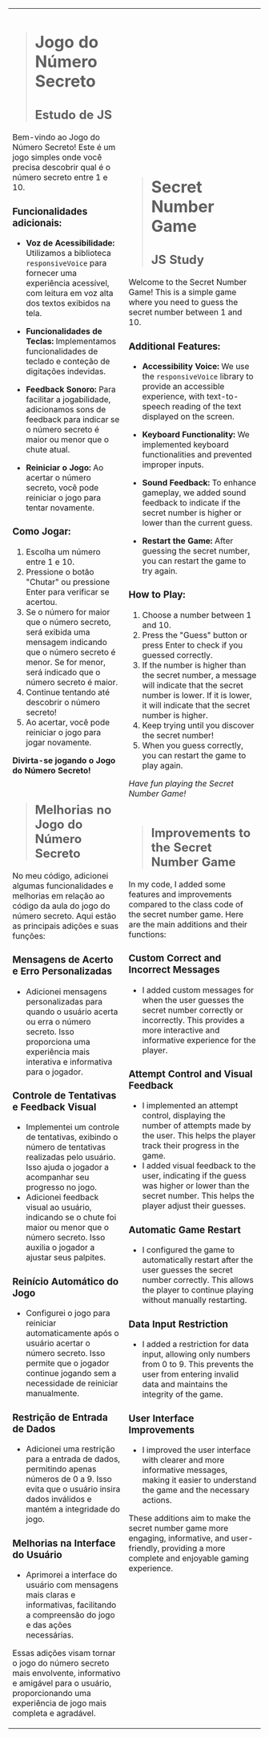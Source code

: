 <table>
<tr>
<td>

># Jogo do Número Secreto
>## Estudo de JS

Bem-vindo ao Jogo do Número Secreto! Este é um jogo simples onde você precisa descobrir qual é o número secreto entre 1 e 10.

### Funcionalidades adicionais:

- **Voz de Acessibilidade:** Utilizamos a biblioteca `responsiveVoice` para fornecer uma experiência acessível, com leitura em voz alta dos textos exibidos na tela.

- **Funcionalidades de Teclas:** Implementamos funcionalidades de teclado e conteção de digitações indevidas.

- **Feedback Sonoro:** Para facilitar a jogabilidade, adicionamos sons de feedback para indicar se o número secreto é maior ou menor que o chute atual.

- **Reiniciar o Jogo:** Ao acertar o número secreto, você pode reiniciar o jogo para tentar novamente.

### Como Jogar:

1. Escolha um número entre 1 e 10.
2. Pressione o botão "Chutar" ou pressione Enter para verificar se acertou.
3. Se o número for maior que o número secreto, será exibida uma mensagem indicando que o número secreto é menor. Se for menor, será indicado que o número secreto é maior.
4. Continue tentando até descobrir o número secreto!
5. Ao acertar, você pode reiniciar o jogo para jogar novamente.

**Divirta-se jogando o Jogo do Número Secreto!**
<br>
<br>
>## Melhorias no Jogo do Número Secreto

No meu código, adicionei algumas funcionalidades e melhorias em relação ao código da aula do jogo do número secreto. Aqui estão as principais adições e suas funções:

### Mensagens de Acerto e Erro Personalizadas

- Adicionei mensagens personalizadas para quando o usuário acerta ou erra o número secreto. Isso proporciona uma experiência mais interativa e informativa para o jogador.

### Controle de Tentativas e Feedback Visual

- Implementei um controle de tentativas, exibindo o número de tentativas realizadas pelo usuário. Isso ajuda o jogador a acompanhar seu progresso no jogo.
- Adicionei feedback visual ao usuário, indicando se o chute foi maior ou menor que o número secreto. Isso auxilia o jogador a ajustar seus palpites.

### Reinício Automático do Jogo

- Configurei o jogo para reiniciar automaticamente após o usuário acertar o número secreto. Isso permite que o jogador continue jogando sem a necessidade de reiniciar manualmente.

### Restrição de Entrada de Dados

- Adicionei uma restrição para a entrada de dados, permitindo apenas números de 0 a 9. Isso evita que o usuário insira dados inválidos e mantém a integridade do jogo.

### Melhorias na Interface do Usuário

- Aprimorei a interface do usuário com mensagens mais claras e informativas, facilitando a compreensão do jogo e das ações necessárias.

Essas adições visam tornar o jogo do número secreto mais envolvente, informativo e amigável para o usuário, proporcionando uma experiência de jogo mais completa e agradável.
</td>
<td>

># Secret Number Game
>## JS Study

Welcome to the Secret Number Game! This is a simple game where you need to guess the secret number between 1 and 10.

### Additional Features:

- **Accessibility Voice:** We use the `responsiveVoice` library to provide an accessible experience, with text-to-speech reading of the text displayed on the screen.

- **Keyboard Functionality:** We implemented keyboard functionalities and prevented improper inputs.

- **Sound Feedback:** To enhance gameplay, we added sound feedback to indicate if the secret number is higher or lower than the current guess.

- **Restart the Game:** After guessing the secret number, you can restart the game to try again.

### How to Play:

1. Choose a number between 1 and 10.
2. Press the "Guess" button or press Enter to check if you guessed correctly.
3. If the number is higher than the secret number, a message will indicate that the secret number is lower. If it is lower, it will indicate that the secret number is higher.
4. Keep trying until you discover the secret number!
5. When you guess correctly, you can restart the game to play again.

*Have fun playing the Secret Number Game!*
<br>
<br>
>## Improvements to the Secret Number Game

In my code, I added some features and improvements compared to the class code of the secret number game. Here are the main additions and their functions:

### Custom Correct and Incorrect Messages

- I added custom messages for when the user guesses the secret number correctly or incorrectly. This provides a more interactive and informative experience for the player.

### Attempt Control and Visual Feedback

- I implemented an attempt control, displaying the number of attempts made by the user. This helps the player track their progress in the game.
- I added visual feedback to the user, indicating if the guess was higher or lower than the secret number. This helps the player adjust their guesses.

### Automatic Game Restart

- I configured the game to automatically restart after the user guesses the secret number correctly. This allows the player to continue playing without manually restarting.

### Data Input Restriction

- I added a restriction for data input, allowing only numbers from 0 to 9. This prevents the user from entering invalid data and maintains the integrity of the game.

### User Interface Improvements

- I improved the user interface with clearer and more informative messages, making it easier to understand the game and the necessary actions.

These additions aim to make the secret number game more engaging, informative, and user-friendly, providing a more complete and enjoyable gaming experience.


</td>
</tr>
</table>